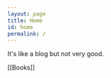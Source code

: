 ```yaml
---
layout: page
title: Home
id: home
permalink: /
---
```




It's like a blog but not very good.

[[Books]]
